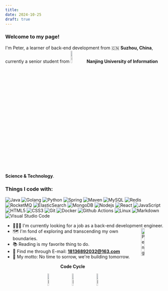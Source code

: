 ```yaml
---
title: 
date: 2024-10-25
draft: true
---
```

<h3>Welcome to my page!</h3>I'm Peter, a learner of back-end development from 🇨🇳 <b>Suzhou, China</b>, currently a senior student from <img src="/img/University Icon.png" width="10%" alt="University Icon"/><b>Nanjing University of Information Science & Technology</b>.

<h3>Things I code with:</h3>
<p>
<img style="display: inline-block;margin:0;" alt="Java" src="https://img.shields.io/badge/Java-45b8d8?style=flat-square" />
<img style="display: inline-block;margin:0;" alt="Golang" src="https://img.shields.io/badge/-Golang-8DD6F9?style=flat-square&logo=go&logoColor=white" />
<img style="display: inline-block;margin:0;" alt="Python" src="https://img.shields.io/badge/-Python-46a2f1?style=flat-square&logo=python&logoColor=white" />
<img style="display: inline-block;margin:0;" alt="Spring" src="https://img.shields.io/badge/-Spring-2088FF?style=flat-square&logo=spring&logoColor=white" />
<img style="display: inline-block;margin:0;" alt="Maven" src="https://img.shields.io/badge/-Maven-007ACC?style=flat-square&logo=apachemaven&logoColor=white" />
<img style="display: inline-block;margin:0;" alt="MySQL" src="https://img.shields.io/badge/-MySQL-5849BE?style=flat-square&logo=mysql&logoColor=white" />
<img style="display: inline-block;margin:0;" alt="Redis" src="https://img.shields.io/badge/-Redis-311C87?style=flat-square&logo=redis&logoColor=white" />
<img style="display: inline-block;margin:0;" alt="RocketMQ" src="https://img.shields.io/badge/-RocketMQ-430098?style=flat-square&logo=apacherocketmq&logoColor=white" />
<img style="display: inline-block;margin:0;" alt="ElasticSearch" src="https://img.shields.io/badge/-ElasticSearch-764ABC?style=flat-square&logo=elasticsearch&logoColor=white" />
<img style="display: inline-block;margin:0;" alt="MongoDB" src="https://img.shields.io/badge/-MongoDB-B7178C?style=flat-square&logo=mongodb&logoColor=white" />
<img style="display: inline-block;margin:0;" alt="Nodejs" src="https://img.shields.io/badge/-Nodejs-E10098?style=flat-square&logo=nodedotjs&logoColor=white" />
<img style="display: inline-block;margin:0;" alt="React" src="https://img.shields.io/badge/-React-CC6699?style=flat-square&logo=react&logoColor=white" />
<img style="display: inline-block;margin:0;" alt="JavaScript" src="https://img.shields.io/badge/-JavaScript-db7092?style=flat-square&logo=javascript&logoColor=white" />
<img style="display: inline-block;margin:0;" alt="HTML5" src="https://img.shields.io/badge/-HTML5-ea2845?style=flat-square&logo=html5&logoColor=white" />
<img style="display: inline-block;margin:0;" alt="CSS3" src="https://img.shields.io/badge/-CSS3-F05032?style=flat-square&logo=css3&logoColor=white" />
<img style="display: inline-block;margin:0;" alt="Git" src="https://img.shields.io/badge/-Git-FB542B?style=flat-square&logo=git&logoColor=white" />
<img style="display: inline-block;margin:0;" alt="Docker" src="https://img.shields.io/badge/-Docker-EC4A3F?style=flat-square&logo=docker&logoColor=white" />
<img style="display: inline-block;margin:0;" alt="Github Actions" src="https://img.shields.io/badge/-Github_Actions-F9A03C?style=flat-square&logo=githubactions&logoColor=white" />
<img style="display: inline-block;margin:0;" alt="Linux" src="https://img.shields.io/badge/-Linux-F7B93E?style=flat-square&logo=linux&logoColor=white" />
<img style="display: inline-block;margin:0;" alt="Markdown" src="https://img.shields.io/badge/-Markdown-13aa52?style=flat-square&logo=markdown&logoColor=white" />
<img style="display: inline-block;margin:0;" alt="Visual Studio Code" src="https://img.shields.io/badge/-Visual_Studio_Code-43853d?style=flat-square" />
<p>


- 👨🏻‍💻 I'm currently looking for a job as a back-end development engineer. <img align="right" src="/img/Penguin.png" alt="Penguin" width="15%" /><br>
- 🗺️ I'm fond of exploring and transcending my own boundaries. <br>
- 📚 Reading is my favorite thing to do. <br>
- 📨 Find me through E-mail: **18136892032@163.com**<br>
- 💛 My motto: No time to sorrow, we're building tomorrow.<br>

<div align="center">

**Code Cycle**<br>

<img style="display: inline-block;margin:0;" src="/img/Face with Spiral Eyes.png" width="10%" alt="Broken system!"/>
&nbsp;&nbsp;&nbsp;&nbsp;&nbsp;
<img style="display: inline-block;margin:0;" src="/img/Relieved Face.png" width="10%" alt="It's working!"/>
&nbsp;&nbsp;&nbsp;&nbsp;&nbsp;
<img style="display: inline-block;margin:0;" src="/img/Astonished Face.png" width="10%" alt="It's working but you don't know how!"/><br>
</div>  